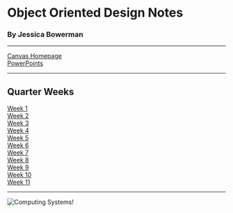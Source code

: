 # Object Oriented Design Notes
### By Jessica Bowerman
---

[Canvas Homepage](https://seattleu.instructure.com/courses/1605219) <br>
[PowerPoints](https://seattleu.instructure.com/courses/1605219/files/folder/PPT?)


---

## Quarter Weeks
[Week 1](w1.md) <br>
[Week 2](w2.md) <br>
[Week 3](w3.md) <br>
[Week 4](w4.md) <br>
[Week 5](w5.md) <br>
[Week 6](w6.md) <br>
[Week 7](w7.md) <br>
[Week 8](w8.md) <br>
[Week 9](w9.md) <br>
[Week 10](w10.md) <br>
[Week 11](w11.md) <br>

---

![Computing Systems!](https://koenig-media.raywenderlich.com/uploads/2017/05/ObjectOrientedProgramming-feature.png)

